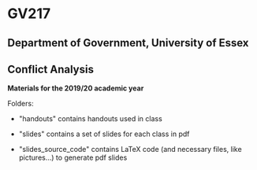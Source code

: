 # GV217
## Department of Government, University of Essex
## Conflict Analysis

**Materials for the 2019/20 academic year**

Folders:

- "handouts" contains handouts used in class

- "slides" contains a set of slides for each class in pdf

- "slides_source_code" contains LaTeX code (and necessary files, like pictures...) to generate pdf slides
